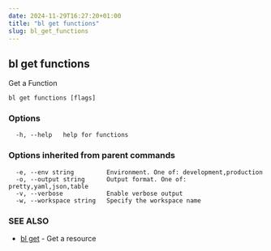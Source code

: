 ```yaml
---
date: 2024-11-29T16:27:20+01:00
title: "bl get functions"
slug: bl_get_functions
---
```

## bl get functions

Get a Function

```
bl get functions [flags]
```

### Options

```
  -h, --help   help for functions
```

### Options inherited from parent commands

```
  -e, --env string         Environment. One of: development,production
  -o, --output string      Output format. One of: pretty,yaml,json,table
  -v, --verbose            Enable verbose output
  -w, --workspace string   Specify the workspace name
```

### SEE ALSO

* [bl get](bl_get.md)	 - Get a resource

